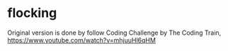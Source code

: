 # flocking

Original version is done by follow Coding Challenge by The Coding Train, https://www.youtube.com/watch?v=mhjuuHl6qHM
